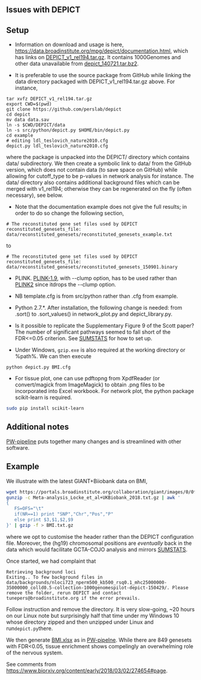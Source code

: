 ## Issues with DEPICT

## Setup

* Information on download and usage is here, https://data.broadinstitute.org/mpg/depict/documentation.html, which has links on [DEPICT_v1_rel194.tar.gz](https://data.broadinstitute.org/mpg/depict/depict_download/bundles/DEPICT_v1_rel194.tar.gz).
It contains 1000Genomes and other data unavailable from [depict_140721.tar.bz2](https://data.broadinstitute.org/mpg/depict/depict_140721.tar.bz2).

* It is preferable to use the source package from GitHub while linking the data directory packaged with DEPICT_v1_rel194.tar.gz above. For instance, 
```{bash}
tar xvfz DEPICT_v1_rel194.tar.gz
export CWD=$(pwd)
git clone https://github.com/perslab/depict
cd depict
mv data data.sav
ln -s $CWD/DEPICT/data
ln -s src/python/depict.py $HOME/bin/depict.py
cd example
# editing ldl_teslovich_nature2010.cfg
depict.py ldl_teslovich_nature2010.cfg
```
where the package is unpacked into the DEPICT/ directory which contains data/ subdirectory. We then create a symbolic link to data/ from the GitHub version, which does not contain data (to save space on GitHub) while allowing for cutoff_type to be p-values in network analysis for instance. The data/ directory also contains additional background files which can be merged with v1_rel194; otherwise they can be regenerated on the fly (often necessary), see below.

* Note that the documentation example does not give the full results; in order to do so change the following section,
```
# The reconstituted gene set files used by DEPICT
reconstituted_genesets_file: data/reconstituted_genesets/reconstituted_genesets_example.txt
```
to
```
# The reconstituted gene set files used by DEPICT
reconstituted_genesets_file: data/reconstituted_genesets/reconstituted_genesets_150901.binary
```

* PLINK. [PLINK-1.9](https://www.cog-genomics.org/plink2/), with --clump option, has to be used rather than [PLINK2](https://www.cog-genomics.org/plink/2.0/) since itdrops the --clump option.

* NB template.cfg is from src/python rather than .cfg from example.

* Python 2.7.*. After installation, the following change is needed: from .sort() to .sort_values() in network_plot.py and depict_library.py.

* Is it possible to replicate the Supplementary Figure 9 of the Scott paper? The number of significant pathways seemed to fall short of the FDR<=0.05 criterion. See
[SUMSTATS](https://github.com/jinghuazhao/SUMSTATS) for how to set up.

* Under Windows, `gzip.exe` is also required at the working directory or %path%. We can then execute
```
python depict.py BMI.cfg
```

* For tissue plot, one can use pdftopng from XpdfReader (or convert/magick from ImageMagick) to obtain .png files to be incorporated into Excel workbook. For network plot, the python package scikit-learn is required.
```bash
sudo pip install scikit-learn
```

## Additional notes

[PW-pipeline](https://github.com/jinghuazhao/PW-pipeline) puts together many changes and is streamlined with other software.

## Example

We illustrate with the latest GIANT+Biiobank data on BMI,

```bash
wget https://portals.broadinstitute.org/collaboration/giant/images/0/0f/Meta-analysis_Locke_et_al%2BUKBiobank_2018.txt.gz
gunzip -c Meta-analysis_Locke_et_al+UKBiobank_2018.txt.gz | awk '
{
   FS=OFS="\t"
   if(NR==1) print "SNP","Chr","Pos","P"
   else print $3,$1,$2,$9
}' | gzip -f > BMI.txt.gz

```
where we opt to customise the header rather than the DEPICT configuration file. Moreover, the (hg19) chromosomal positions are *eventually* back in the data which would facilitate GCTA-COJO analysis and mirrors [SUMSTATS](https://github.com/jinghuazhao/SUMSTATS).

Once started, we had complaint that
```
Retrieving background loci
Exiting.. To few background files in data/backgrounds/nloci723_nperm500_kb500_rsq0.1_mhc25000000-35000000_colld0.5-collection-1000genomespilot-depict-150429/. Please remove the folder, rerun DEPICT and contact tunepers@broadinstitute.org if the error prevails.
```
Follow instruction and remove the directory. It is very slow-going, ~20 hours on our Linux note but surprisingly half that time under my Windows 10 whose directory zipped and then unzipped under Linux and run`depict.py`there.

We then generate [BMI.xlsx](BMI.xlsx) as in [PW-pipelne](https://github.com/jinghuazhao/PW-pipeline/wiki). While there are 849 genesets with FDR<0.05, tissue enrichment shows compelingly an overwhelming role of the nervous system.

See comments from https://www.biorxiv.org/content/early/2018/03/02/274654#page.

